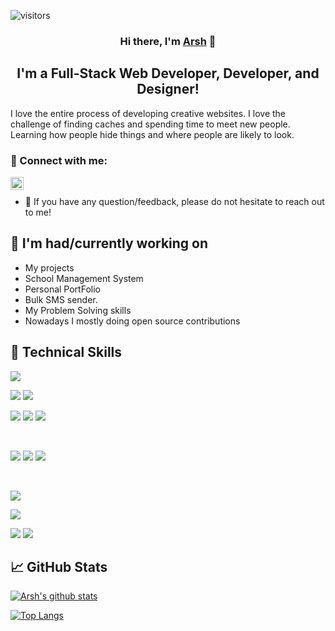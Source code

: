 
![visitors](https://visitor-badge.laobi.icu/badge?page_id=ArshErgon.ArshErgon)
<h3 align="center">
Hi there, I'm <a href="[https://linkedin.com/ArshErgon](https://www.linkedin.com/in/arsh-ergon/)" target="_blank" rel="noreferrer">Arsh</a> 👋
</h3>

<h2 align="center">
I'm a Full-Stack Web Developer, Developer, and Designer!
</h2> 

I love the entire process of developing creative websites. I love the challenge of finding caches and spending time to meet new people. Learning how people hide things and where people are likely to look.

### 🤝 Connect with me:

<a href="https://www.linkedin.com/in/arsh-ergon/"><img align="left" src="https://raw.githubusercontent.com/yushi1007/yushi1007/main/images/linkedin.svg" alt="Yu Shi | LinkedIn" width="21px"/></a>
</br>
- 💬 If you have any question/feedback, please do not hesitate to reach out to me!

## 🔭 I'm had/currently working on

- My projects
- School Management System
- Personal PortFolio
- Bulk SMS sender.
- My Problem Solving skills
- Nowadays I mostly doing open source contributions


## 💼 Technical Skills

![](https://img.shields.io/badge/Code-Python-informational?style=flat&logo=Python&color=61DAFB)
<!-- ![](https://img.shields.io/badge/Code-Redux-informational?style=flat&logo=Redux&color=764ABC) -->
![](https://img.shields.io/badge/Code-JavaScript-informational?style=flat&logo=JavaScript&color=F7DF1E)
![](https://img.shields.io/badge/Code-Java-informational?style=flat&logo=java&color=CC342D)
<!-- ![](https://img.shields.io/badge/Code-Ruby_on_Rails-informational?style=flat&logo=Ruby-On-Rails&color=CC0000) -->
![](https://img.shields.io/badge/Code-HTML5-informational?style=flat&logo=HTML5&color=E34F26)
![](https://img.shields.io/badge/Code-PostgreSQL-informational?style=flat&logo=PostgreSQL&color=336791)
![](https://img.shields.io/badge/Code-SQLite-informational?style=flat&logo=SQLite&color=003B57)

</br>

![](https://img.shields.io/badge/Style-Bootstrap-informational?style=flat&logo=Bootstrap&color=7952B3)
![](https://img.shields.io/badge/Style-CSS3-informational?style=flat&logo=CSS3&color=1572B6)
![](https://img.shields.io/badge/Style-styled--components-informational?style=flat&logo=styled-components&color=DB7093)


</br>

![](https://img.shields.io/badge/Tools-Figma-informational?style=flat&logo=Figma&color=F24E1E)
<!-- ![](https://img.shields.io/badge/Tools-NPM-informational?style=flat&logo=NPM&color=CB3837) -->
![](https://img.shields.io/badge/Tools-Heroku-informational?style=flat&logo=Heroku&color=430098)
<!-- ![](https://img.shields.io/badge/Tools-Netlify-informational?style=flat&logo=netlify&color=00C7B7) -->
![](https://img.shields.io/badge/Tools-Git-informational?style=flat&logo=Git&color=F05032)
![](https://img.shields.io/badge/Tools-GitHub-informational?style=flat&logo=GitHub&color=181717)


## 📈 GitHub Stats 

[![Arsh's github stats](https://github-readme-stats.vercel.app/api?username=ArshErgon)](https://github.com/yushi1007)

[![Top Langs](https://github-readme-stats.vercel.app/api/top-langs/?username=ArshErgon&layout=compact)](https://github.com/yushi1007)
